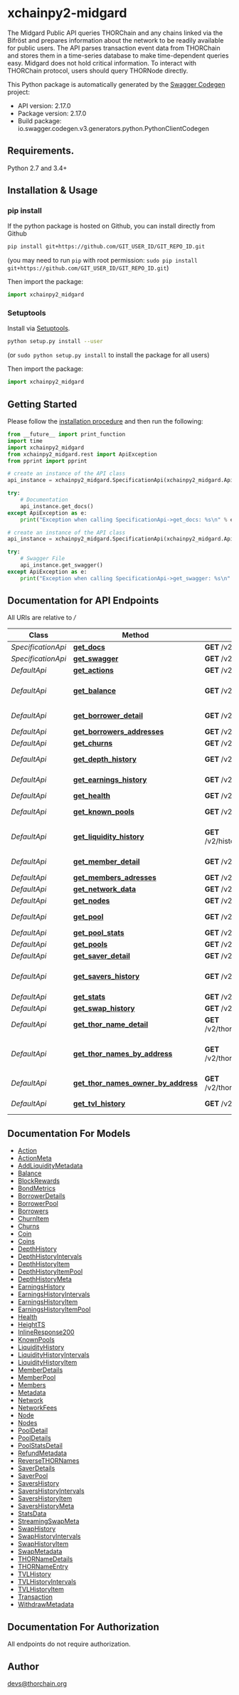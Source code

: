 # xchainpy2-midgard
The Midgard Public API queries THORChain and any chains linked via the Bifröst and prepares information about the network to be readily available for public users. The API parses transaction event data from THORChain and stores them in a time-series database to make time-dependent queries easy. Midgard does not hold critical information. To interact with THORChain protocol, users should query THORNode directly.

This Python package is automatically generated by the [Swagger Codegen](https://github.com/swagger-api/swagger-codegen) project:

- API version: 2.17.0
- Package version: 2.17.0
- Build package: io.swagger.codegen.v3.generators.python.PythonClientCodegen

## Requirements.

Python 2.7 and 3.4+

## Installation & Usage
### pip install

If the python package is hosted on Github, you can install directly from Github

```sh
pip install git+https://github.com/GIT_USER_ID/GIT_REPO_ID.git
```
(you may need to run `pip` with root permission: `sudo pip install git+https://github.com/GIT_USER_ID/GIT_REPO_ID.git`)

Then import the package:
```python
import xchainpy2_midgard 
```

### Setuptools

Install via [Setuptools](http://pypi.python.org/pypi/setuptools).

```sh
python setup.py install --user
```
(or `sudo python setup.py install` to install the package for all users)

Then import the package:
```python
import xchainpy2_midgard
```

## Getting Started

Please follow the [installation procedure](#installation--usage) and then run the following:

```python
from __future__ import print_function
import time
import xchainpy2_midgard
from xchainpy2_midgard.rest import ApiException
from pprint import pprint

# create an instance of the API class
api_instance = xchainpy2_midgard.SpecificationApi(xchainpy2_midgard.ApiClient(configuration))

try:
    # Documentation
    api_instance.get_docs()
except ApiException as e:
    print("Exception when calling SpecificationApi->get_docs: %s\n" % e)

# create an instance of the API class
api_instance = xchainpy2_midgard.SpecificationApi(xchainpy2_midgard.ApiClient(configuration))

try:
    # Swagger File
    api_instance.get_swagger()
except ApiException as e:
    print("Exception when calling SpecificationApi->get_swagger: %s\n" % e)
```

## Documentation for API Endpoints

All URIs are relative to */*

Class | Method | HTTP request | Description
------------ | ------------- | ------------- | -------------
*SpecificationApi* | [**get_docs**](docs/SpecificationApi.md#get_docs) | **GET** /v2/doc | Documentation
*SpecificationApi* | [**get_swagger**](docs/SpecificationApi.md#get_swagger) | **GET** /v2/swagger.json | Swagger File
*DefaultApi* | [**get_actions**](docs/DefaultApi.md#get_actions) | **GET** /v2/actions | Actions List
*DefaultApi* | [**get_balance**](docs/DefaultApi.md#get_balance) | **GET** /v2/balance/{address} | Current balance for an address
*DefaultApi* | [**get_borrower_detail**](docs/DefaultApi.md#get_borrower_detail) | **GET** /v2/borrower/{address} | Borrower Details
*DefaultApi* | [**get_borrowers_addresses**](docs/DefaultApi.md#get_borrowers_addresses) | **GET** /v2/borrowers | Borrowers List
*DefaultApi* | [**get_churns**](docs/DefaultApi.md#get_churns) | **GET** /v2/churns | Churns List
*DefaultApi* | [**get_depth_history**](docs/DefaultApi.md#get_depth_history) | **GET** /v2/history/depths/{pool} | Depth and Price History
*DefaultApi* | [**get_earnings_history**](docs/DefaultApi.md#get_earnings_history) | **GET** /v2/history/earnings | Earnings History
*DefaultApi* | [**get_health**](docs/DefaultApi.md#get_health) | **GET** /v2/health | Health Info
*DefaultApi* | [**get_known_pools**](docs/DefaultApi.md#get_known_pools) | **GET** /v2/knownpools | Known Pools List
*DefaultApi* | [**get_liquidity_history**](docs/DefaultApi.md#get_liquidity_history) | **GET** /v2/history/liquidity_changes | Liquidity Changes History
*DefaultApi* | [**get_member_detail**](docs/DefaultApi.md#get_member_detail) | **GET** /v2/member/{address} | Member Details
*DefaultApi* | [**get_members_adresses**](docs/DefaultApi.md#get_members_adresses) | **GET** /v2/members | Members List
*DefaultApi* | [**get_network_data**](docs/DefaultApi.md#get_network_data) | **GET** /v2/network | Network Data
*DefaultApi* | [**get_nodes**](docs/DefaultApi.md#get_nodes) | **GET** /v2/nodes | Nodes List
*DefaultApi* | [**get_pool**](docs/DefaultApi.md#get_pool) | **GET** /v2/pool/{asset} | Details of a Pool
*DefaultApi* | [**get_pool_stats**](docs/DefaultApi.md#get_pool_stats) | **GET** /v2/pool/{asset}/stats | Pool Statistics
*DefaultApi* | [**get_pools**](docs/DefaultApi.md#get_pools) | **GET** /v2/pools | Pools List
*DefaultApi* | [**get_saver_detail**](docs/DefaultApi.md#get_saver_detail) | **GET** /v2/saver/{address} | Saver Details
*DefaultApi* | [**get_savers_history**](docs/DefaultApi.md#get_savers_history) | **GET** /v2/history/savers/{pool} | Savers Units and Depth History
*DefaultApi* | [**get_stats**](docs/DefaultApi.md#get_stats) | **GET** /v2/stats | Global Stats
*DefaultApi* | [**get_swap_history**](docs/DefaultApi.md#get_swap_history) | **GET** /v2/history/swaps | Swaps History
*DefaultApi* | [**get_thor_name_detail**](docs/DefaultApi.md#get_thor_name_detail) | **GET** /v2/thorname/lookup/{name} | THORName Details
*DefaultApi* | [**get_thor_names_by_address**](docs/DefaultApi.md#get_thor_names_by_address) | **GET** /v2/thorname/rlookup/{address} | Gives a list of THORNames by reverse lookup
*DefaultApi* | [**get_thor_names_owner_by_address**](docs/DefaultApi.md#get_thor_names_owner_by_address) | **GET** /v2/thorname/owner/{address} | THORName owner
*DefaultApi* | [**get_tvl_history**](docs/DefaultApi.md#get_tvl_history) | **GET** /v2/history/tvl | Total Value Locked History

## Documentation For Models

 - [Action](docs/Action.md)
 - [ActionMeta](docs/ActionMeta.md)
 - [AddLiquidityMetadata](docs/AddLiquidityMetadata.md)
 - [Balance](docs/Balance.md)
 - [BlockRewards](docs/BlockRewards.md)
 - [BondMetrics](docs/BondMetrics.md)
 - [BorrowerDetails](docs/BorrowerDetails.md)
 - [BorrowerPool](docs/BorrowerPool.md)
 - [Borrowers](docs/Borrowers.md)
 - [ChurnItem](docs/ChurnItem.md)
 - [Churns](docs/Churns.md)
 - [Coin](docs/Coin.md)
 - [Coins](docs/Coins.md)
 - [DepthHistory](docs/DepthHistory.md)
 - [DepthHistoryIntervals](docs/DepthHistoryIntervals.md)
 - [DepthHistoryItem](docs/DepthHistoryItem.md)
 - [DepthHistoryItemPool](docs/DepthHistoryItemPool.md)
 - [DepthHistoryMeta](docs/DepthHistoryMeta.md)
 - [EarningsHistory](docs/EarningsHistory.md)
 - [EarningsHistoryIntervals](docs/EarningsHistoryIntervals.md)
 - [EarningsHistoryItem](docs/EarningsHistoryItem.md)
 - [EarningsHistoryItemPool](docs/EarningsHistoryItemPool.md)
 - [Health](docs/Health.md)
 - [HeightTS](docs/HeightTS.md)
 - [InlineResponse200](docs/InlineResponse200.md)
 - [KnownPools](docs/KnownPools.md)
 - [LiquidityHistory](docs/LiquidityHistory.md)
 - [LiquidityHistoryIntervals](docs/LiquidityHistoryIntervals.md)
 - [LiquidityHistoryItem](docs/LiquidityHistoryItem.md)
 - [MemberDetails](docs/MemberDetails.md)
 - [MemberPool](docs/MemberPool.md)
 - [Members](docs/Members.md)
 - [Metadata](docs/Metadata.md)
 - [Network](docs/Network.md)
 - [NetworkFees](docs/NetworkFees.md)
 - [Node](docs/Node.md)
 - [Nodes](docs/Nodes.md)
 - [PoolDetail](docs/PoolDetail.md)
 - [PoolDetails](docs/PoolDetails.md)
 - [PoolStatsDetail](docs/PoolStatsDetail.md)
 - [RefundMetadata](docs/RefundMetadata.md)
 - [ReverseTHORNames](docs/ReverseTHORNames.md)
 - [SaverDetails](docs/SaverDetails.md)
 - [SaverPool](docs/SaverPool.md)
 - [SaversHistory](docs/SaversHistory.md)
 - [SaversHistoryIntervals](docs/SaversHistoryIntervals.md)
 - [SaversHistoryItem](docs/SaversHistoryItem.md)
 - [SaversHistoryMeta](docs/SaversHistoryMeta.md)
 - [StatsData](docs/StatsData.md)
 - [StreamingSwapMeta](docs/StreamingSwapMeta.md)
 - [SwapHistory](docs/SwapHistory.md)
 - [SwapHistoryIntervals](docs/SwapHistoryIntervals.md)
 - [SwapHistoryItem](docs/SwapHistoryItem.md)
 - [SwapMetadata](docs/SwapMetadata.md)
 - [THORNameDetails](docs/THORNameDetails.md)
 - [THORNameEntry](docs/THORNameEntry.md)
 - [TVLHistory](docs/TVLHistory.md)
 - [TVLHistoryIntervals](docs/TVLHistoryIntervals.md)
 - [TVLHistoryItem](docs/TVLHistoryItem.md)
 - [Transaction](docs/Transaction.md)
 - [WithdrawMetadata](docs/WithdrawMetadata.md)

## Documentation For Authorization

 All endpoints do not require authorization.


## Author

devs@thorchain.org
